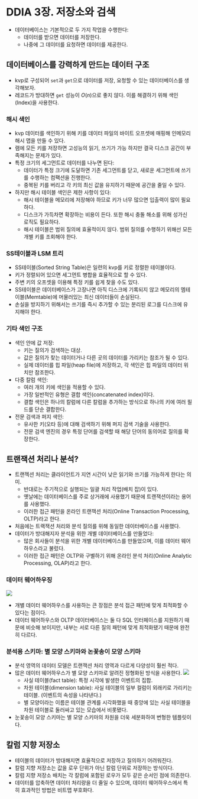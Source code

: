 # DDIA 3장. 저장소와 검색

* 데이터베이스는 기본적으로 두 가지 작업을 수행한다:
  * 데이터를 받으면 데이터를 저장한다.
  * 나중에 그 데이터를 요청하면 데이터를 제공한다.

## 데이터베이스를 강력하게 만드는 데이터 구조

* kvp로 구성되어 `set`과 `get`으로 데이터를 저장, 요청할 수 있는 데이터베이스를 생각해보자.
* 레코드가 방대하면 `get` 성능이 $O(n)$으로 좋지 않다. 이를 해결하기 위해 색인(Index)을 사용한다.

### 해시 색인

* kvp 데이터를 색인하기 위해 키를 데이터 파일의 바이트 오프셋에 매핑해 인메모리 해시 맵을 만들 수 있다.
* 램에 모든 키를 저장하면 고성능의 읽기, 쓰기가 가능 하지만 결국 디스크 공간이 부족해지는 문제가 있다.
* 특정 크기의 세그먼트로 데이터를 나누면 된다:
  * 데이터가 특정 크기에 도달하면 기존 세그먼트를 닫고, 새로운 세그먼트에 쓰기를 수행하는 컴팩션을 진행한다.
  * 중복된 키를 버리고 각 키의 최신 값을 유지하기 때문에 공간을 줄일 수 있다.
* 하지만 해시 테이블 색인은 제한 사항이 있다:
  * 해시 테이블을 메모리에 저장해야 하므로 키가 너무 많으면 입출력이 많이 필요하다.
  * 디스크가 가득차면 확장하는 비용이 든다. 또한 해시 충돌 해소를 위해 성가신 로직도 필요하다.
  * 해시 테이블은 범위 질의에 효율적이지 않다. 범위 질의를 수행하기 위해선 모든 개별 키를 조회해야 한다.

### SS테이블과 LSM 트리

* SS테이블(Sorted String Table)은 일련의 kvp를 키로 정렬한 테이블이다.
* 키가 정렬되어 있으면 세그먼트 병합을 효율적으로 할 수 있다.
* 주변 키의 오프셋을 이용해 특정 키를 쉽게 찾을 수도 있다.
* SS테이블은 데이터베이스가 고장나면 아직 디스크에 기록되지 않고 메모리의 멤테이블(Memtable)에 머물러있는 최신 데이터들이 손실된다.
* 손실을 방지하기 위해서는 쓰기를 즉시 추가할 수 있는 분리된 로그를 디스크에 유지해야 한다.

### 기타 색인 구조

* 색인 안에 값 저장:
  * 키는 질의가 검색하는 대상.
  * 값은 질의가 찾는 데이터거나 다른 곳의 데이터를 가리키는 참조가 될 수 있다.
  * 실제 데이터를 힙 파일(heap file)에 저장하고, 각 색인은 힙 파일의 데이터 위치만 참조한다.
* 다중 칼럼 색인:
  * 여러 개의 키에 색인을 적용할 수 있다.
  * 가장 일반적인 유형은 결합 색인(concatenated index)이다.
  * 결합 색인은 하나의 칼럼에 다른 칼럼을 추가하는 방식으로 하나의 키에 여러 필드를 단순 결합한다.
* 전문 검색과 퍼지 색인:
  * 유사한 키(오타 등)에 대해 검색하기 위해 퍼지 검색 기술을 사용한다.
  * 전문 검색 엔진의 경우 특정 단어를 검색할 때 해당 단어의 동의어로 질의를 확장한다.

## 트랜잭션 처리나 분석?

* 트랜젝션 처리는 클라이언트가 지연 시간이 낮은 읽기와 쓰기를 가능하게 한다는 의미.
  * 반대로는 주기적으로 실행되는 일괄 처리 작업(배치 잡)이 있다.
  * 옛날에는 데이터베이스를 주로 상거래에 사용했기 때문에 트랜잭션이라는 용어를 사용했다.
  * 이러한 접근 패턴을 온라인 트랜잭션 처리(Online Transaction Processing, OLTP)라고 한다.
* 처음에는 트랙잭션 처리와 분석 질의를 위해 동일한 데이터베이스를 사용했다.
* 데이터가 방대해지자 분석을 위한 개별 데이터베이스를 만들었다:
  * 많은 회사들이 분석을 위한 개별 데이터베이스를 만들었으며, 이를 데이터 웨어하우스라고 불렀다.
  * 이러한 접근 패턴은 OLTP와 구별하기 위해 온라인 분석 처리(Online Analytic Processing, OLAP)라고 한다.

### 데이터 웨어하우징

![](https://user-images.githubusercontent.com/6410412/135793800-b4a20c9c-7ac9-40a3-ab5d-2d9167485e3d.png)

* 개별 데이터 웨어하우스를 사용하는 큰 장점은 분석 접근 패턴에 맞게 최적화할 수 있다는 점이다.
* 데이터 웨어하우스와 OLTP 데이터베이스는 둘 다 SQL 인터페이스를 지원하기 때문에 비슷해 보이지만, 내부는 서로 다른 질의 패턴에 맞게 최적화됐기 때문에 완전히 다르다.

### 분석용 스키마: 별 모양 스키마와 논꽃송이 모양 스키마

* 분석 영역의 데이터 모델은 트랜잭션 처리 영역과 다르게 다양성이 훨씬 적다.
* 많은 데이터 웨어하우스가 별 모양 스키마로 알려진 정형화된 방식을 사용한다.
  ![](https://user-images.githubusercontent.com/6410412/135794012-2fb23638-062f-4e98-8f46-5300ec969fd7.png)
  * 사실 테이블(fact table): 특정 시각에 발생한 이벤트의 집합.
  * 차원 테이블(dimension table): 사실 테이블의 일부 컬럼이 외래키로 가리키는 테이블. (이벤트의 속성을 나타낸다.)
  * 별 모양이라는 이름은 테이블 관계를 시각화했을 때 중앙에 있는 사실 테이블을 차원 테이블로 둘러싸고 있는 모습에서 비롯됐다.
* 눈꽃송이 모양 스키마는 별 모양 스키마의 차원을 더욱 세분화하여 변형한 템플릿이다.

## 칼럼 지향 저장소

* 테이블의 데이터가 방대해지면 효율적으로 저장하고 질의하기 어려워진다.
* 칼럼 지향 저장소는 값을 로우 단위가 아닌 칼럼 단위로 저장하는 방식이다.
* 칼럼 지향 저장소 배치는 각 칼럼에 포함된 로우가 모두 같은 순서인 점에 의존한다.
* 데이터를 압축하면 데이터 처리량을 더 줄일 수 있으며, 데이터 웨어하우스에서 특히 효과적인 방법은 비트맵 부호화다.
